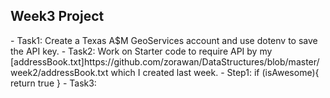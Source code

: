 <h2>Week3 Project</h2>
- Task1: Create a Texas A$M GeoServices account and use dotenv to save the API key.
- Task2: Work on Starter code to require API by my [addressBook.txt]https://github.com/zorawan/DataStructures/blob/master/week2/addressBook.txt which I created last week.
  - Step1:  if (isAwesome){
            return true
             }
- Task3: 
